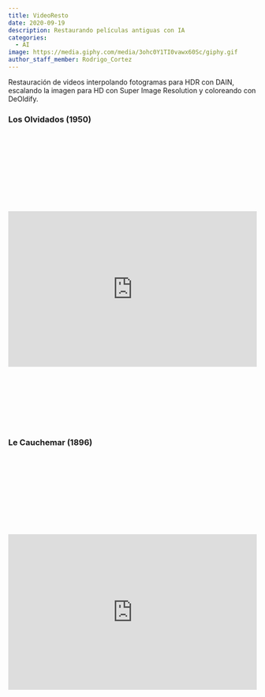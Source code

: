 ```yaml
---
title: VideoResto
date: 2020-09-19
description: Restaurando películas antiguas con IA
categories:
  - AI
image: https://media.giphy.com/media/3ohc0Y1TI0vawx60Sc/giphy.gif
author_staff_member: Rodrigo_Cortez
---
```

<style>
  iframe{
    padding-top:4vh;
    padding-bottom:3vh;
  }
</style>
Restauración de videos interpolando fotogramas para HDR con DAIN, escalando la imagen para HD con Super Image Resolution y coloreando con DeOldify.

### Los Olvidados (1950)

<iframe width="100%" height="315" src="https://www.youtube.com/embed/3LH0jQdNATg" frameborder="0" allow="accelerometer; autoplay; clipboard-write; encrypted-media; gyroscope; picture-in-picture" allowfullscreen></iframe>

### Le Cauchemar (1896)

<iframe width="100%" height="315" src="https://www.youtube.com/embed/Y3salaCjmx0" frameborder="0" allow="accelerometer; autoplay; clipboard-write; encrypted-media; gyroscope; picture-in-picture" allowfullscreen></iframe>